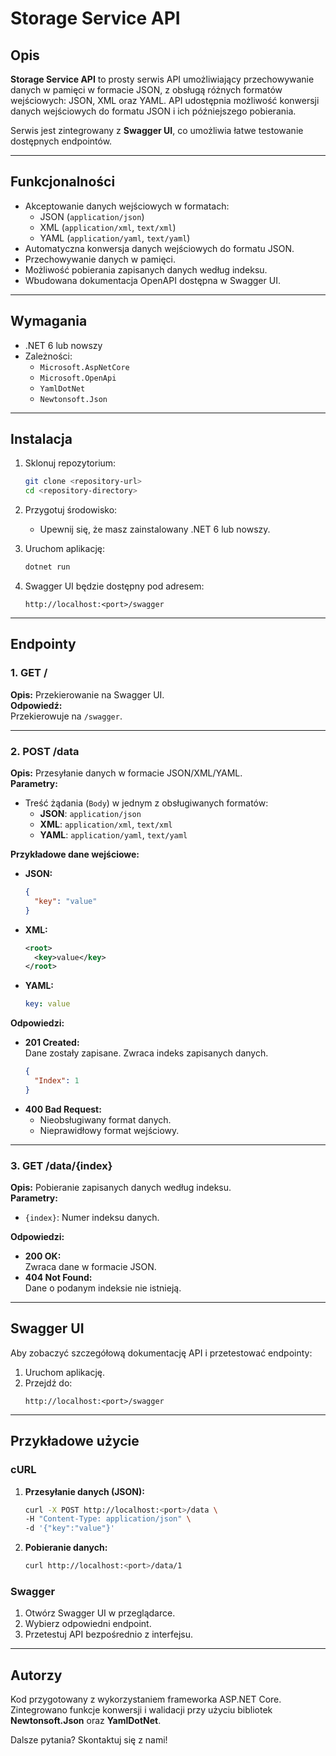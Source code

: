 # Storage Service API

## Opis
**Storage Service API** to prosty serwis API umożliwiający przechowywanie danych w pamięci w formacie JSON, z obsługą różnych formatów wejściowych: JSON, XML oraz YAML. API udostępnia możliwość konwersji danych wejściowych do formatu JSON i ich późniejszego pobierania.

Serwis jest zintegrowany z **Swagger UI**, co umożliwia łatwe testowanie dostępnych endpointów.

---

## Funkcjonalności
- Akceptowanie danych wejściowych w formatach:
  - JSON (`application/json`)
  - XML (`application/xml`, `text/xml`)
  - YAML (`application/yaml`, `text/yaml`)
- Automatyczna konwersja danych wejściowych do formatu JSON.
- Przechowywanie danych w pamięci.
- Możliwość pobierania zapisanych danych według indeksu.
- Wbudowana dokumentacja OpenAPI dostępna w Swagger UI.

---

## Wymagania
- .NET 6 lub nowszy
- Zależności:
  - `Microsoft.AspNetCore`
  - `Microsoft.OpenApi`
  - `YamlDotNet`
  - `Newtonsoft.Json`

---

## Instalacja
1. Sklonuj repozytorium:
   ```bash
   git clone <repository-url>
   cd <repository-directory>
   ```

2. Przygotuj środowisko:
   - Upewnij się, że masz zainstalowany .NET 6 lub nowszy.

3. Uruchom aplikację:
   ```bash
   dotnet run
   ```

4. Swagger UI będzie dostępny pod adresem:
   ```
   http://localhost:<port>/swagger
   ```

---

## Endpointy

### 1. **GET /**  
**Opis:** Przekierowanie na Swagger UI.  
**Odpowiedź:**  
Przekierowuje na `/swagger`.

---

### 2. **POST /data**  
**Opis:** Przesyłanie danych w formacie JSON/XML/YAML.  
**Parametry:**  
- Treść żądania (`Body`) w jednym z obsługiwanych formatów:
  - **JSON**: `application/json`
  - **XML**: `application/xml`, `text/xml`
  - **YAML**: `application/yaml`, `text/yaml`

**Przykładowe dane wejściowe:**
- **JSON:**
  ```json
  {
    "key": "value"
  }
  ```
- **XML:**
  ```xml
  <root>
    <key>value</key>
  </root>
  ```
- **YAML:**
  ```yaml
  key: value
  ```

**Odpowiedzi:**
- **201 Created:**  
  Dane zostały zapisane. Zwraca indeks zapisanych danych.  
  ```json
  {
    "Index": 1
  }
  ```
- **400 Bad Request:**  
  - Nieobsługiwany format danych.
  - Nieprawidłowy format wejściowy.

---

### 3. **GET /data/{index}**  
**Opis:** Pobieranie zapisanych danych według indeksu.  
**Parametry:**  
- `{index}`: Numer indeksu danych.

**Odpowiedzi:**
- **200 OK:**  
  Zwraca dane w formacie JSON.
- **404 Not Found:**  
  Dane o podanym indeksie nie istnieją.

---

## Swagger UI
Aby zobaczyć szczegółową dokumentację API i przetestować endpointy:
1. Uruchom aplikację.
2. Przejdź do:
   ```
   http://localhost:<port>/swagger
   ```

---

## Przykładowe użycie

### cURL
1. **Przesyłanie danych (JSON):**
   ```bash
   curl -X POST http://localhost:<port>/data \
   -H "Content-Type: application/json" \
   -d '{"key":"value"}'
   ```

2. **Pobieranie danych:**
   ```bash
   curl http://localhost:<port>/data/1
   ```

### Swagger
1. Otwórz Swagger UI w przeglądarce.
2. Wybierz odpowiedni endpoint.
3. Przetestuj API bezpośrednio z interfejsu.

---

## Autorzy
Kod przygotowany z wykorzystaniem frameworka ASP.NET Core. Zintegrowano funkcje konwersji i walidacji przy użyciu bibliotek **Newtonsoft.Json** oraz **YamlDotNet**.

Dalsze pytania? Skontaktuj się z nami!

